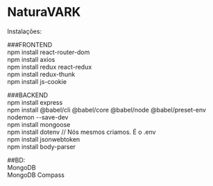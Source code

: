 # NaturaVARK

Instalações:

###FRONTEND  
npm install react-router-dom  
npm install axios  
npm install redux react-redux  
npm install redux-thunk  
npm install js-cookie  

###BACKEND  
npm install express  
npm install @babel/cli @babel/core @babel/node @babel/preset-env nodemon --save-dev  
npm install mongoose  
npm install dotenv // Nós mesmos criamos. É o .env  
npm install jsonwebtoken  
npm install body-parser  

##BD:   
MongoDB  
MongoDB Compass  

